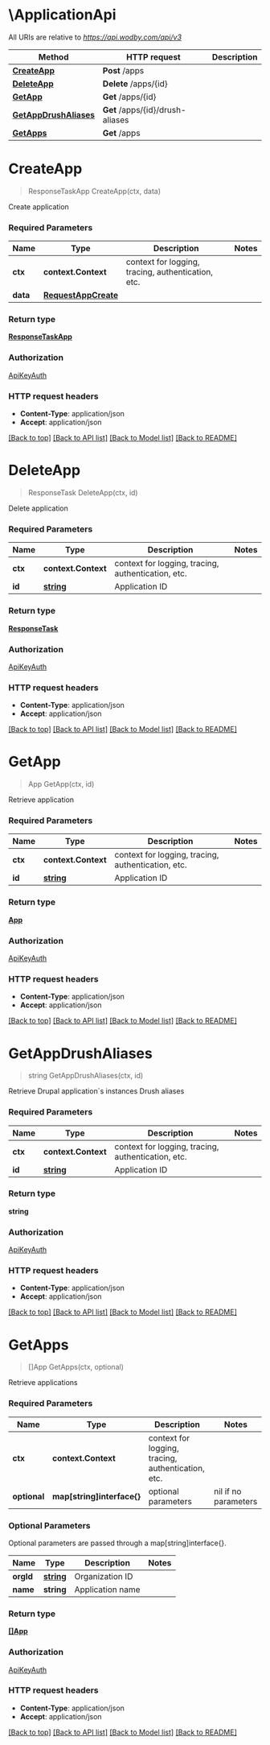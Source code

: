 # \ApplicationApi

All URIs are relative to *https://api.wodby.com/api/v3*

Method | HTTP request | Description
------------- | ------------- | -------------
[**CreateApp**](ApplicationApi.md#CreateApp) | **Post** /apps | 
[**DeleteApp**](ApplicationApi.md#DeleteApp) | **Delete** /apps/{id} | 
[**GetApp**](ApplicationApi.md#GetApp) | **Get** /apps/{id} | 
[**GetAppDrushAliases**](ApplicationApi.md#GetAppDrushAliases) | **Get** /apps/{id}/drush-aliases | 
[**GetApps**](ApplicationApi.md#GetApps) | **Get** /apps | 


# **CreateApp**
> ResponseTaskApp CreateApp(ctx, data)


Create application

### Required Parameters

Name | Type | Description  | Notes
------------- | ------------- | ------------- | -------------
 **ctx** | **context.Context** | context for logging, tracing, authentication, etc.
  **data** | [**RequestAppCreate**](RequestAppCreate.md)|  | 

### Return type

[**ResponseTaskApp**](ResponseTaskApp.md)

### Authorization

[ApiKeyAuth](../README.md#ApiKeyAuth)

### HTTP request headers

 - **Content-Type**: application/json
 - **Accept**: application/json

[[Back to top]](#) [[Back to API list]](../README.md#documentation-for-api-endpoints) [[Back to Model list]](../README.md#documentation-for-models) [[Back to README]](../README.md)

# **DeleteApp**
> ResponseTask DeleteApp(ctx, id)


Delete application

### Required Parameters

Name | Type | Description  | Notes
------------- | ------------- | ------------- | -------------
 **ctx** | **context.Context** | context for logging, tracing, authentication, etc.
  **id** | [**string**](.md)| Application ID | 

### Return type

[**ResponseTask**](ResponseTask.md)

### Authorization

[ApiKeyAuth](../README.md#ApiKeyAuth)

### HTTP request headers

 - **Content-Type**: application/json
 - **Accept**: application/json

[[Back to top]](#) [[Back to API list]](../README.md#documentation-for-api-endpoints) [[Back to Model list]](../README.md#documentation-for-models) [[Back to README]](../README.md)

# **GetApp**
> App GetApp(ctx, id)


Retrieve application

### Required Parameters

Name | Type | Description  | Notes
------------- | ------------- | ------------- | -------------
 **ctx** | **context.Context** | context for logging, tracing, authentication, etc.
  **id** | [**string**](.md)| Application ID | 

### Return type

[**App**](App.md)

### Authorization

[ApiKeyAuth](../README.md#ApiKeyAuth)

### HTTP request headers

 - **Content-Type**: application/json
 - **Accept**: application/json

[[Back to top]](#) [[Back to API list]](../README.md#documentation-for-api-endpoints) [[Back to Model list]](../README.md#documentation-for-models) [[Back to README]](../README.md)

# **GetAppDrushAliases**
> string GetAppDrushAliases(ctx, id)


Retrieve Drupal application`s instances Drush aliases

### Required Parameters

Name | Type | Description  | Notes
------------- | ------------- | ------------- | -------------
 **ctx** | **context.Context** | context for logging, tracing, authentication, etc.
  **id** | [**string**](.md)| Application ID | 

### Return type

**string**

### Authorization

[ApiKeyAuth](../README.md#ApiKeyAuth)

### HTTP request headers

 - **Content-Type**: application/json
 - **Accept**: application/json

[[Back to top]](#) [[Back to API list]](../README.md#documentation-for-api-endpoints) [[Back to Model list]](../README.md#documentation-for-models) [[Back to README]](../README.md)

# **GetApps**
> []App GetApps(ctx, optional)


Retrieve applications

### Required Parameters

Name | Type | Description  | Notes
------------- | ------------- | ------------- | -------------
 **ctx** | **context.Context** | context for logging, tracing, authentication, etc.
 **optional** | **map[string]interface{}** | optional parameters | nil if no parameters

### Optional Parameters
Optional parameters are passed through a map[string]interface{}.

Name | Type | Description  | Notes
------------- | ------------- | ------------- | -------------
 **orgId** | [**string**](.md)| Organization ID | 
 **name** | **string**| Application name | 

### Return type

[**[]App**](App.md)

### Authorization

[ApiKeyAuth](../README.md#ApiKeyAuth)

### HTTP request headers

 - **Content-Type**: application/json
 - **Accept**: application/json

[[Back to top]](#) [[Back to API list]](../README.md#documentation-for-api-endpoints) [[Back to Model list]](../README.md#documentation-for-models) [[Back to README]](../README.md)

